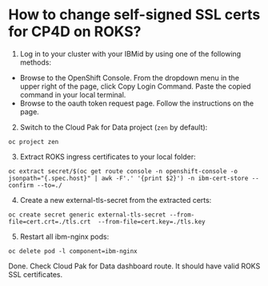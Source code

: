 # How to change self-signed SSL certs for CP4D on ROKS?

1. Log in to your cluster with your IBMid by using one of the following methods:

- Browse to the OpenShift Console. From the dropdown menu in the upper right of the page, click Copy Login Command. Paste the copied command in your local terminal.
- Browse to the oauth token request page. Follow the instructions on the page.

2. Switch to the Cloud Pak for Data project (`zen` by default):
```
oc project zen
```

3. Extract ROKS ingress certificates to your local folder:
```
oc extract secret/$(oc get route console -n openshift-console -o jsonpath="{.spec.host}" | awk -F'.' '{print $2}') -n ibm-cert-store --confirm --to=./
```

4. Create a new external-tls-secret from the extracted certs:
```
oc create secret generic external-tls-secret --from-file=cert.crt=./tls.crt  --from-file=cert.key=./tls.key
```

5. Restart all ibm-nginx pods:
```
oc delete pod -l component=ibm-nginx
```
Done. Check Cloud Pak for Data dashboard route. It should have valid ROKS SSL certificates.
